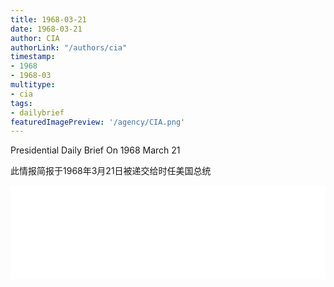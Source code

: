 ```yaml
---
title: 1968-03-21
date: 1968-03-21
author: CIA 
authorLink: "/authors/cia"
timestamp: 
- 1968
- 1968-03
multitype: 
- cia
tags: 
- dailybrief
featuredImagePreview: '/agency/CIA.png'
---
```



Presidential Daily Brief On 1968 March 21

此情报简报于1968年3月21日被递交给时任美国总统

<!--more-->





<div id="over" style="width:100%; overflow:hidden"> <iframe id="sFrame" name="sFrame" frameborder="no" border="0"  allowfullscreen marginwidth="0" scrolling="no" src = " /CIA/1968-03-21.html "  style = " position:absulute; width: 806px; top: 300;" > </iframe> </div>